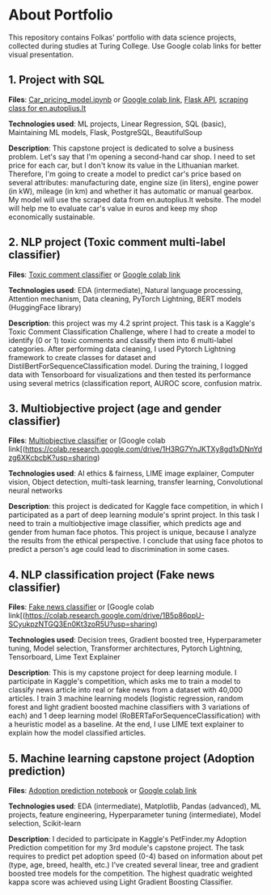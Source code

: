 # About Portfolio

This repository contains Folkas' portfolio with data science projects, collected during studies at Turing College. Use Google colab links for better visual presentation.

## 1. Project with SQL

**Files**: [Car_pricing_model.ipynb](https://github.com/Folkas/folkas-portfolio/blob/main/Car_pricing_model.ipynb) or [Google colab link](https://colab.research.google.com/drive/1OzMO6M32E2wydzPkVF9MKhETZ5-z7QjY?usp=sharing), [Flask API](https://github.com/Folkas/project_24), [scraping class for en.autoplius.lt](https://github.com/Folkas/autoplius-scraper)

**Technologies used**: ML projects, Linear Regression, SQL (basic), Maintaining ML models, Flask, PostgreSQL, BeautifulSoup

**Description**: This capstone project is dedicated to solve a business problem. Let's say that I'm opening a second-hand car shop. I need to set price for each car, but I don't know its value in the Lithuanian market. Therefore, I'm going to create a model to predict car's price based on several attributes: manufacturing date, engine size (in liters), engine power (in kW), mileage (in km) and whether it has automatic or manual gearbox. My model will use the scraped data from en.autoplius.lt website. The model will help me to evaluate car's value in euros and keep my shop economically sustainable.

## 2. NLP project (Toxic comment multi-label classifier)
**Files**: [Toxic comment classifier](https://github.com/Folkas/folkas-portfolio/blob/main/Toxic_comment_classifier.ipynb) or [Google colab link](https://colab.research.google.com/drive/1RDnteWVArrusWavl3U2zEie8TpAY7ZW2?usp=sharing)

**Technologies used**: EDA (intermediate), Natural language processing, Attention mechanism, Data cleaning, PyTorch Lightning, BERT models (HuggingFace library)

**Description**: this project was my 4.2 sprint project. This task is a Kaggle's Toxic Comment Classification Challenge, where I had to create a model to identify (0 or 1) toxic comments and classify them into 6 multi-label categories. After performing data cleaning, I used Pytorch Lightning framework to create classes for dataset and DistilBertForSequenceClassification model. During the training, I logged data with Tensorboard for visualizations and then tested its performance using several metrics (classification report, AUROC score, confusion matrix.

## 3. Multiobjective project (age and gender classifier)
**Files**: [Multiobjective classifier](https://github.com/Folkas/folkas-portfolio/blob/main/Multiobjective_classifier.ipynb) or [Google colab link[(https://colab.research.google.com/drive/1H3RG7YnJKTXy8gd1xDNnYdzg6XKcbcbK?usp=sharing)

**Technologies used**: AI ethics & fairness, LIME image explainer, Computer vision, Object detection, multi-task learning, transfer learning, Convolutional neural networks

**Description**: this project is dedicated for Kaggle face competition, in which I participated as a part of deep learning module's sprint project. In this task I need to train a multiobjective image classifier, which predicts age and gender from human face photos. This project is unique, because I analyze the results from the ethical perspective. I conclude that using face photos to predict a person's age could lead to discrimination in some cases.

## 4. NLP classification project (Fake news classifier)
**Files**: [Fake news classifier](https://github.com/Folkas/folkas-portfolio/blob/main/Fake_news_classifier.ipynb) or [Google colab link[(https://colab.research.google.com/drive/1B5p86ppU-SCyukpzNTGQ3En0Kt3zoR5U?usp=sharing)

**Technologies used**: Decision trees, Gradient boosted tree, Hyperparameter tuning, Model selection, Transformer architectures, Pytorch Lightning, Tensorboard, Lime Text Explainer

**Description**: This is my capstone project for deep learning module. I participate in Kaggle's competition, which asks me to train a model to classify news article into real or fake news from a dataset with 40,000 articles. I train 3 machine learning models (logistic regression, random forest and light gradient boosted machine classifiers with 3 variations of each) and 1 deep learning model (RoBERTaForSequenceClassification) with a heuristic model as a baseline. At the end, I use LIME text explainer to explain how the model classified articles.

## 5. Machine learning capstone project (Adoption prediction)
**Files**: [Adoption prediction notebook](https://github.com/Folkas/folkas-portfolio/blob/main/Adoption_prediction.ipynb) or [Google colab link](https://colab.research.google.com/drive/1S82OdNIArivlAt6CAQSqtsiceJU-u1_n?usp=sharing)

**Technologies used**: EDA (intermediate), Matplotlib, Pandas (advanced), ML projects, feature engineering, Hyperparameter tuning (intermediate), Model selection, Scikit-learn

**Description**: I decided to participate in Kaggle's PetFinder.my Adoption Prediction competition for my 3rd module's capstone project. The task requires to predict pet adoption speed (0-4) based on information about pet (type, age, breed, health, etc.) I've created several linear, tree and gradient boosted tree models for the competition. The highest quadratic weighted kappa score was achieved using Light Gradient Boosting Classifier.
